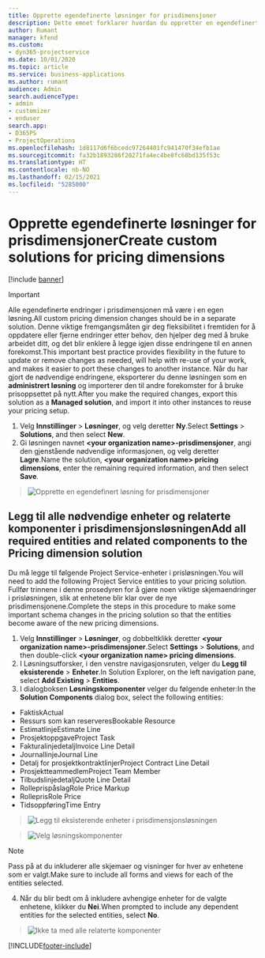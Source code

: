 ```yaml
---
title: Opprette egendefinerte løsninger for prisdimensjoner
description: Dette emnet forklarer hvordan du oppretter en egendefinert løsning når du oppretter egendefinerte prisdimensjoner.
author: Rumant
manager: kfend
ms.custom:
- dyn365-projectservice
ms.date: 10/01/2020
ms.topic: article
ms.service: business-applications
ms.author: rumant
audience: Admin
search.audienceType:
- admin
- customizer
- enduser
search.app:
- D365PS
- ProjectOperations
ms.openlocfilehash: 1d8117d6f6bcedc97264401fc941470f34efb1ae
ms.sourcegitcommit: fa32b1893286f20271fa4ec4be8fc68bd135f53c
ms.translationtype: HT
ms.contentlocale: nb-NO
ms.lasthandoff: 02/15/2021
ms.locfileid: "5285000"
---
```

# <a name="create-custom-solutions-for-pricing-dimensions"></a><span data-ttu-id="d8c81-103">Opprette egendefinerte løsninger for prisdimensjoner</span><span class="sxs-lookup"><span data-stu-id="d8c81-103">Create custom solutions for pricing dimensions</span></span>

[!include [banner](../includes/psa-now-project-operations.md)]

> [!IMPORTANT]
> <span data-ttu-id="d8c81-104">Alle egendefinerte endringer i prisdimensjonen må være i en egen løsning.</span><span class="sxs-lookup"><span data-stu-id="d8c81-104">All custom pricing dimension changes should be in a separate solution.</span></span> <span data-ttu-id="d8c81-105">Denne viktige fremgangsmåten gir deg fleksibilitet i fremtiden for å oppdatere eller fjerne endringer etter behov, den hjelper deg med å bruke arbeidet ditt, og det blir enklere å legge igjen disse endringene til en annen forekomst.</span><span class="sxs-lookup"><span data-stu-id="d8c81-105">This important best practice provides flexibility in the future to update or remove changes as needed, will help with re-use of your work, and makes it easier to port these changes to another instance.</span></span> <span data-ttu-id="d8c81-106">Når du har gjort de nødvendige endringene, eksporterer du denne løsningen som en **administrert løsning** og importerer den til andre forekomster for å bruke prisoppsettet på nytt.</span><span class="sxs-lookup"><span data-stu-id="d8c81-106">After you make the required changes, export this solution as a **Managed solution**, and import it into other instances to reuse your pricing setup.</span></span>

1. <span data-ttu-id="d8c81-107">Velg **Innstillinger** > **Løsninger**, og velg deretter **Ny**.</span><span class="sxs-lookup"><span data-stu-id="d8c81-107">Select **Settings** > **Solutions**, and then select **New**.</span></span> 
2. <span data-ttu-id="d8c81-108">Gi løsningen navnet **\<your organization name>-prisdimensjoner**, angi den gjenstående nødvendige informasjonen, og velg deretter **Lagre**.</span><span class="sxs-lookup"><span data-stu-id="d8c81-108">Name the solution, **\<your organization name> pricing dimensions**, enter the remaining required information, and then select **Save**.</span></span>

> ![Opprette en egendefinert løsning for prisdimensjoner](media/Creation-of-custom-pricing-dimension-solution.PNG)
  
## <a name="add-all-required-entities-and-related-components-to-the-pricing-dimension-solution"></a><span data-ttu-id="d8c81-110">Legg til alle nødvendige enheter og relaterte komponenter i prisdimensjonsløsningen</span><span class="sxs-lookup"><span data-stu-id="d8c81-110">Add all required entities and related components to the Pricing dimension solution</span></span>
<span data-ttu-id="d8c81-111">Du må legge til følgende Project Service-enheter i prisløsningen.</span><span class="sxs-lookup"><span data-stu-id="d8c81-111">You will need to add the following Project Service entities to your pricing solution.</span></span> <span data-ttu-id="d8c81-112">Fullfør trinnene i denne prosedyren for å gjøre noen viktige skjemaendringer i prisløsningen, slik at enhetene blir klar over de nye prisdimensjonene.</span><span class="sxs-lookup"><span data-stu-id="d8c81-112">Complete the steps in this procedure to make some important schema changes in the pricing solution so that the entities become aware of the new pricing dimensions.</span></span>

1. <span data-ttu-id="d8c81-113">Velg **Innstillinger** > **Løsninger**, og dobbeltklikk deretter **\<your organization name>-prisdimensjoner**.</span><span class="sxs-lookup"><span data-stu-id="d8c81-113">Select **Settings** > **Solutions**, and then double-click **\<your organization name> pricing dimensions**.</span></span> 
2. <span data-ttu-id="d8c81-114">I Løsningsutforsker, i den venstre navigasjonsruten, velger du **Legg til eksisterende** > **Enheter**.</span><span class="sxs-lookup"><span data-stu-id="d8c81-114">In Solution Explorer, on the left navigation pane, select **Add Existing** > **Entities**.</span></span>
3. <span data-ttu-id="d8c81-115">I dialogboksen **Løsningskomponenter** velger du følgende enheter:</span><span class="sxs-lookup"><span data-stu-id="d8c81-115">In the **Solution Components** dialog box, select the following entities:</span></span>

- <span data-ttu-id="d8c81-116">Faktisk</span><span class="sxs-lookup"><span data-stu-id="d8c81-116">Actual</span></span>
- <span data-ttu-id="d8c81-117">Ressurs som kan reserveres</span><span class="sxs-lookup"><span data-stu-id="d8c81-117">Bookable Resource</span></span>
- <span data-ttu-id="d8c81-118">Estimatlinje</span><span class="sxs-lookup"><span data-stu-id="d8c81-118">Estimate Line</span></span>
- <span data-ttu-id="d8c81-119">Prosjektoppgave</span><span class="sxs-lookup"><span data-stu-id="d8c81-119">Project Task</span></span>
- <span data-ttu-id="d8c81-120">Fakturalinjedetalj</span><span class="sxs-lookup"><span data-stu-id="d8c81-120">Invoice Line Detail</span></span>
- <span data-ttu-id="d8c81-121">Journallinje</span><span class="sxs-lookup"><span data-stu-id="d8c81-121">Journal Line</span></span>
- <span data-ttu-id="d8c81-122">Detalj for prosjektkontraktlinjer</span><span class="sxs-lookup"><span data-stu-id="d8c81-122">Project Contract Line Detail</span></span>
- <span data-ttu-id="d8c81-123">Prosjektteammedlem</span><span class="sxs-lookup"><span data-stu-id="d8c81-123">Project Team Member</span></span>
- <span data-ttu-id="d8c81-124">Tilbudslinjedetalj</span><span class="sxs-lookup"><span data-stu-id="d8c81-124">Quote Line Detail</span></span>
- <span data-ttu-id="d8c81-125">Rolleprispåslag</span><span class="sxs-lookup"><span data-stu-id="d8c81-125">Role Price Markup</span></span>
- <span data-ttu-id="d8c81-126">Rollepris</span><span class="sxs-lookup"><span data-stu-id="d8c81-126">Role Price</span></span> 
- <span data-ttu-id="d8c81-127">Tidsoppføring</span><span class="sxs-lookup"><span data-stu-id="d8c81-127">Time Entry</span></span> 

> ![Legg til eksisterende enheter i prisdimensjonsløsningen](media/Existing-entities-to-PD-solution.png)

> ![Velg løsningskomponenter](media/Dimension-Components.png)

> [!NOTE]
> <span data-ttu-id="d8c81-130">Pass på at du inkluderer alle skjemaer og visninger for hver av enhetene som er valgt.</span><span class="sxs-lookup"><span data-stu-id="d8c81-130">Make sure to include all forms and views for each of the entities selected.</span></span>

4. <span data-ttu-id="d8c81-131">Når du blir bedt om å inkludere avhengige enheter for de valgte enhetene, klikker du **Nei**.</span><span class="sxs-lookup"><span data-stu-id="d8c81-131">When prompted to include any dependent entities for the selected entities, select **No**.</span></span>

> ![Ikke ta med alle relaterte komponenter](media/Do-not-include-required.png)




[!INCLUDE[footer-include](../includes/footer-banner.md)]